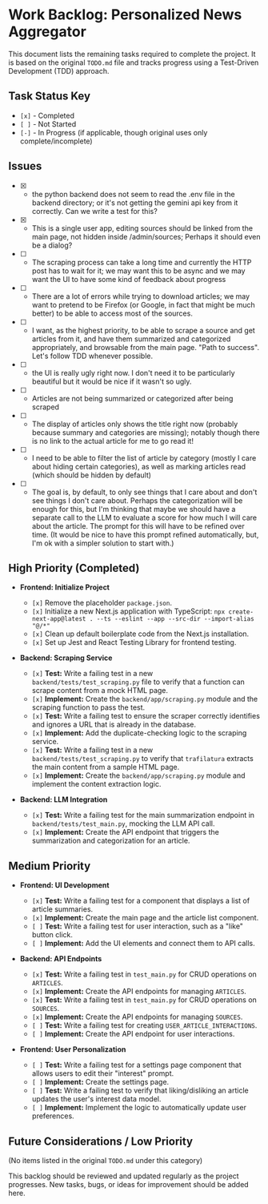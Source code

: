 # Work Backlog: Personalized News Aggregator

This document lists the remaining tasks required to complete the project. It is based on the original `TODO.md` file and tracks progress using a Test-Driven Development (TDD) approach.

## Task Status Key
*   `[x]` - Completed
*   `[ ]` - Not Started
*   `[-]` - In Progress (if applicable, though original uses only complete/incomplete)

## Issues

* [x] - the python backend does not seem to read the .env file in the backend directory; or it's not getting the gemini api key from it correctly. Can we write a test for this?
* [x] - This is a single user app, editing sources should be linked from the main page, not hidden inside /admin/sources; Perhaps it should even be a dialog?
* [ ] - The scraping process can take a long time and currently the HTTP post has to wait for it; we may want this to be async and we may want the UI to have some kind of feedback about progress
* [ ] - There are a lot of errors while trying to download articles; we may want to pretend to be Firefox (or Google, in fact that might be much better) to be able to access most of the sources.
* [ ] - I want, as the highest priority, to be able to scrape a source and get articles from it, and have them summarized and categorized appropriately, and browsable from the main page. "Path to success". Let's follow TDD whenever possible.
* [ ] - the UI is really ugly right now. I don't need it to be particularly beautiful but it would be nice if it wasn't so ugly.
* [ ] - Articles are not being summarized or categorized after being scraped
* [ ] - The display of articles only shows the title right now (probably because summary and categories are missing); notably though there is no link to the actual article for me to go read it!
* [ ] - I need to be able to filter the list of article by category (mostly I care about hiding certain categories), as well as marking articles read (which should be hidden by default)
* [ ] - The goal is, by default, to only see things that I care about and don't see things I don't care about. Perhaps the categorization will be enough for this, but I'm thinking that maybe we should have a separate call to the LLM to evaluate a score for how much I will care about the article. The prompt for this will have to be refined over time. (It would be nice to have this prompt refined automatically, but, I'm ok with a simpler solution to start with.)

## High Priority (Completed)

*   **Frontend: Initialize Project**
    *   `[x]` Remove the placeholder `package.json`.
    *   `[x]` Initialize a new Next.js application with TypeScript: `npx create-next-app@latest . --ts --eslint --app --src-dir --import-alias "@/*"`
    *   `[x]` Clean up default boilerplate code from the Next.js installation.
    *   `[x]` Set up Jest and React Testing Library for frontend testing.

*   **Backend: Scraping Service**
    *   `[x]` **Test:** Write a failing test in a new `backend/tests/test_scraping.py` file to verify that a function can scrape content from a mock HTML page.
    *   `[x]` **Implement:** Create the `backend/app/scraping.py` module and the scraping function to pass the test.
    *   `[x]` **Test:** Write a failing test to ensure the scraper correctly identifies and ignores a URL that is already in the database.
    *   `[x]` **Implement:** Add the duplicate-checking logic to the scraping service.
    *   `[x]` **Test:** Write a failing test in a new `backend/tests/test_scraping.py` to verify that `trafilatura` extracts the main content from a sample HTML page.
    *   `[x]` **Implement:** Create the `backend/app/scraping.py` module and implement the content extraction logic.

*   **Backend: LLM Integration**
    *   `[x]` **Test:** Write a failing test for the main summarization endpoint in `backend/tests/test_main.py`, mocking the LLM API call.
    *   `[x]` **Implement:** Create the API endpoint that triggers the summarization and categorization for an article.

## Medium Priority

*   **Frontend: UI Development**
    *   `[x]` **Test:** Write a failing test for a component that displays a list of article summaries.
    *   `[x]` **Implement:** Create the main page and the article list component.
    *   `[ ]` **Test:** Write a failing test for user interaction, such as a "like" button click.
    *   `[ ]` **Implement:** Add the UI elements and connect them to API calls.

*   **Backend: API Endpoints**
    *   `[x]` **Test:** Write a failing test in `test_main.py` for CRUD operations on `ARTICLES`.
    *   `[x]` **Implement:** Create the API endpoints for managing `ARTICLES`.
    *   `[x]` **Test:** Write a failing test in `test_main.py` for CRUD operations on `SOURCES`.
    *   `[x]` **Implement:** Create the API endpoints for managing `SOURCES`.
    *   `[ ]` **Test:** Write a failing test for creating `USER_ARTICLE_INTERACTIONS`.
    *   `[ ]` **Implement:** Create the API endpoint for user interactions.

*   **Frontend: User Personalization**
    *   `[ ]` **Test:** Write a failing test for a settings page component that allows users to edit their "interest" prompt.
    *   `[ ]` **Implement:** Create the settings page.
    *   `[ ]` **Test:** Write a failing test to verify that liking/disliking an article updates the user's interest data model.
    *   `[ ]` **Implement:** Implement the logic to automatically update user preferences.

## Future Considerations / Low Priority
(No items listed in the original `TODO.md` under this category)

This backlog should be reviewed and updated regularly as the project progresses. New tasks, bugs, or ideas for improvement should be added here.

